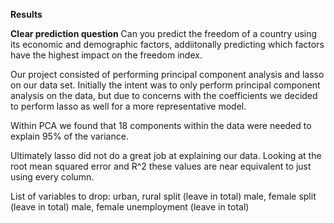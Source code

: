 **Results**

**Clear prediction question**
Can you predict the freedom of a country using its economic and demographic factors, addiitonally predicting which factors have the highest impact on the freedom index.

  Our project consisted of performing principal component analysis and lasso on our data set. Initially the intent was to only perform principal component analysis on the data, but due to concerns with the coefficients we decided to perform lasso as well for a more representative model. 

  Within PCA we found that 18 components within the data were needed to explain 95% of the variance. 

  Ultimately lasso did not do a great job at explaining our data. Looking at the root mean squared error and R^2 these values are near equivalent to just using every column.

  List of  variables to drop:
  urban, rural split (leave in total)
  male, female split (leave in total)
 male, female unemployment (leave in total)
